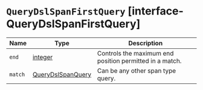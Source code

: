 # `QueryDslSpanFirstQuery` [interface-QueryDslSpanFirstQuery]

| Name | Type | Description |
| - | - | - |
| `end` | [integer](./integer.md) | Controls the maximum end position permitted in a match. |
| `match` | [QueryDslSpanQuery](./QueryDslSpanQuery.md) | Can be any other span type query. |
